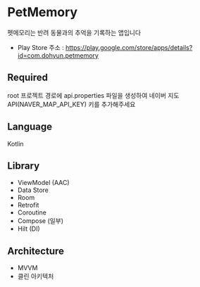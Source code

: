 # PetMemory
펫메모리는 반려 동물과의 추억을 기록하는 앱입니다
* Play Store 주소 : https://play.google.com/store/apps/details?id=com.dohyun.petmemory

## Required
root 프로젝트 경로에 api.properties 파일을 생성하여 네이버 지도 API(NAVER_MAP_API_KEY) 키를 추가해주세요

## Language
Kotlin

## Library
* ViewModel (AAC)
* Data Store
* Room
* Retrofit
* Coroutine
* Compose (일부)
* Hilt (DI)

## Architecture
* MVVM
* 클린 아키텍처 
